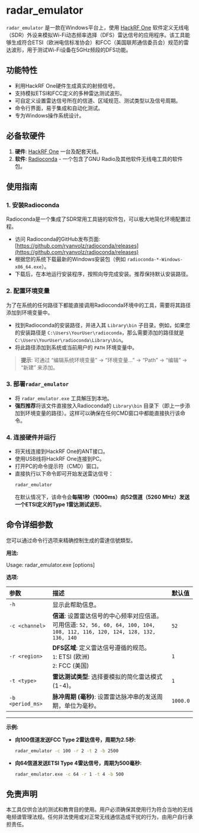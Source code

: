 # radar_emulator

`radar_emulator` 是一款在Windows平台上，使用 [HackRF One](https://greatscottgadgets.com/hackrf/) 软件定义无线电（SDR）外设来模拟Wi-Fi动态频率选择（DFS）雷达信号的应用程序。该工具能够生成符合ETSI（欧洲电信标准协会）和FCC（美国联邦通信委员会）规范的雷达波形，用于测试Wi-Fi设备在5GHz频段的DFS功能。

## 功能特性

* 利用HackRF One硬件生成真实的射频信号。
* 支持模拟ETSI和FCC定义的多种雷达测试波形。
* 可自定义设置雷达信号所在的信道、区域规范、测试类型以及信号周期。
* 命令行界面，易于集成和自动化测试。
* 专为Windows操作系统设计。

## 必备软硬件

1.  **硬件**: [HackRF One](https://greatscottgadgets.com/hackrf/) 一台及配套天线。
2.  **软件**: [Radioconda](https://github.com/ryanvolz/radioconda) - 一个包含了GNU Radio及其他软件无线电工具的软件包。

## 使用指南

### 1. 安装Radioconda

Radioconda是一个集成了SDR常用工具链的软件包，可以极大地简化环境配置过程。

* 访问 Radioconda的GitHub发布页面: [https://github.com/ryanvolz/radioconda/releases](https://github.com/ryanvolz/radioconda/releases)
* 根据您的系统下载最新的Windows安装包（例如 `radioconda-*-Windows-x86_64.exe`）。
* 下载后，在本地运行安装程序，按照向导完成安装。推荐保持默认安装路径。

### 2. 配置环境变量

为了在系统的任何路径下都能直接调用Radioconda环境中的工具，需要将其路径添加到环境变量中。

* 找到Radioconda的安装路径，并进入其 `Library\bin` 子目录。例如，如果您的安装路径是 `C:\Users\YourUser\radioconda`，那么需要添加的路径就是 `C:\Users\YourUser\radioconda\Library\bin`。
* 将此路径添加到系统或当前用户的 `PATH` 环境变量中。

> **提示**: 可通过 “编辑系统环境变量” -> “环境变量...” -> “Path” -> “编辑” -> “新建” 来添加。

### 3. 部署`radar_emulator`

* 将 `radar_emulator.exe` 工具解压到本地。
* **强烈推荐**将该文件直接放入Radioconda的 `Library\bin` 目录下（即上一步添加到环境变量的路径）。这样可以确保在任何CMD窗口中都能直接执行该命令。

### 4. 连接硬件并运行

* 将天线连接到HackRF One的ANT接口。
* 使用USB线将HackRF One连接到PC。
* 打开PC的命令提示符（CMD）窗口。
* 直接执行以下命令即可开始发送雷达信号：
    ```bash
    radar_emulator
    ```
    在默认情况下，该命令会**每隔1秒（1000ms）向52信道（5260 MHz）发送一个ETSI定义的Type 1雷达测试波形**。

## 命令详细参数

您可以通过命令行选项来精确控制生成的雷達信號類型。

**用法:**

Usage: radar_emulator.exe [options]

**选项:**

| 参数           | 描述                                                                                                                              | 默认值     |
| :------------- | :-------------------------------------------------------------------------------------------------------------------------------- | :--------- |
| `-h`           | 显示此帮助信息。                                                                                                                  |            |
| `-c <channel>` | **信道**: 设置雷达信号的中心频率对应信道。 <br>可用信道: `52, 56, 60, 64, 100, 104, 108, 112, 116, 120, 124, 128, 132, 136, 140` | `52`       |
| `-r <region>`  | **DFS区域**: 定义雷达信号遵循的规范。 <br>`1`: ETSI (欧洲) <br>`2`: FCC (美国)                                                       | `1`        |
| `-t <type>`    | **雷达测试类型**: 选择要模拟的简化雷达模式 (1-4)。                                                                                | `1`        |
| `-b <period_ms>`| **脉冲周期 (毫秒)**: 设置雷达脉冲串的发送周期，单位为毫秒。                                                                         | `1000.0`   |

---

**示例:**

* **向100信道发送FCC Type 2雷达信号，周期为2.5秒:**
    ```bash
    radar_emulator -c 100 -r 2 -t 2 -b 2500
    ```

* **向64信道发送ETSI Type 4雷达信号，周期为500毫秒:**
    ```bash
    radar_emulator.exe -c 64 -r 1 -t 4 -b 500
    ```

## 免责声明

本工具仅供合法的测试和教育目的使用。用户必须确保其使用行为符合当地的无线电频谱管理法规。任何非法使用或对正常无线通信造成干扰的行为，由用户自行承担责任。
